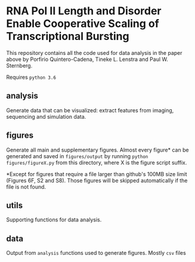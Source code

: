 # RNA Pol II Length and Disorder Enable Cooperative Scaling of Transcriptional Bursting
This repository contains all the code used for data analysis in the paper above by Porfirio Quintero-Cadena, Tineke L. Lenstra and Paul W. Sternberg.

Requires `python 3.6`

## analysis
Generate data that can be visualized: extract features from imaging, sequencing and simulation data.
## figures
Generate all main and supplementary figures. Almost every figure\* can be generated and saved in `figures/output` by running `python figures/figureX.py` from this directory, where X is the figure script suffix.

\*Except for figures that require a file larger than github's 100MB size limit (Figures 6F, S2 and S8). Those figures will be skipped automatically if the file is not found.
## utils
Supporting functions for data analysis.
## data
Output from `analysis` functions used to generate figures. Mostly `csv` files
